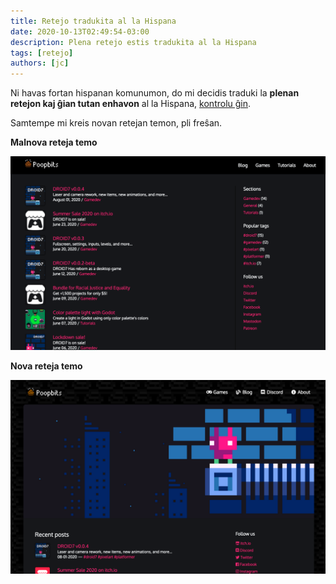 ```yaml
---
title: Retejo tradukita al la Hispana
date: 2020-10-13T02:49:54-03:00
description: Plena retejo estis tradukita al la Hispana
tags: [retejo]
authors: [jc]
---
```


Ni havas fortan hispanan komunumon, do mi decidis traduki la **plenan retejon kaj ĝian tutan enhavon** al la Hispana, [kontrolu ĝin](/es).

Samtempe mi kreis novan retejan temon, pli freŝan.

**Malnova reteja temo**

![Malnova reteja temo](old_theme.png)

**Nova reteja temo**

![Nova reteja temo](new_theme.png)
